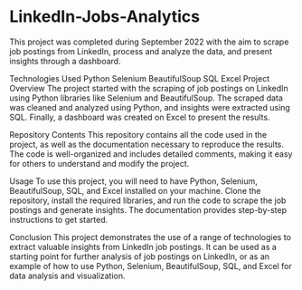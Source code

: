 # LinkedIn-Jobs-Analytics

This project was completed during September 2022 with the aim to scrape job postings from LinkedIn, process and analyze the data, and present insights through a dashboard.

Technologies Used
Python
Selenium
BeautifulSoup
SQL
Excel
Project Overview
The project started with the scraping of job postings on LinkedIn using Python libraries like Selenium and BeautifulSoup. The scraped data was cleaned and analyzed using Python, and insights were extracted using SQL. Finally, a dashboard was created on Excel to present the results.

Repository Contents
This repository contains all the code used in the project, as well as the documentation necessary to reproduce the results. The code is well-organized and includes detailed comments, making it easy for others to understand and modify the project.

Usage
To use this project, you will need to have Python, Selenium, BeautifulSoup, SQL, and Excel installed on your machine. Clone the repository, install the required libraries, and run the code to scrape the job postings and generate insights. The documentation provides step-by-step instructions to get started.

Conclusion
This project demonstrates the use of a range of technologies to extract valuable insights from LinkedIn job postings. It can be used as a starting point for further analysis of job postings on LinkedIn, or as an example of how to use Python, Selenium, BeautifulSoup, SQL, and Excel for data analysis and visualization.
